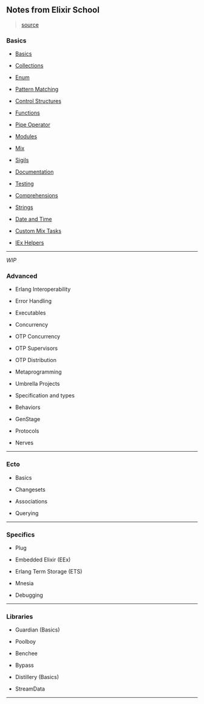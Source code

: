 
## Notes from Elixir School

> [source](https://elixirschool.com/en/)

### Basics

* [Basics](./a-basics/p01_basics.exs)

* [Collections](./a-basics/p02_collections.exs)

* [Enum](./a-basics/p03_enum.exs)

* [Pattern Matching](./a-basics/p04_pattern_matching.exs)

* [Control Structures](./a-basics/p05_control_structures.exs)

* [Functions](./a-basics/p06_functions.exs)

* [Pipe Operator](./a-basics/p07_pipe_operator.exs)

* [Modules](./a-basics/p08_modules.exs)

* [Mix](./a-basics/p09_mix.md)

* [Sigils](./a-basics/p10_sigils.exs)

* [Documentation](./a-basics/p11_documentation.md)

* [Testing](./a-basics/p12_testing.md)

* [Comprehensions](./a-basics/p13_comprehensions.exs)

* [Strings](./a-basics/p14_strings.exs)

* [Date and Time](./a-basics/p15_date_and_time.exs)

* [Custom Mix Tasks](./a-basics/p16_custom_mix_tasks.md)

* [IEx Helpers](./a-basics/p17_iex_helpers.md)

---

_WIP_

### Advanced

* Erlang Interoperability

* Error Handling

* Executables

* Concurrency

* OTP Concurrency

* OTP Supervisors

* OTP Distribution

* Metaprogramming

* Umbrella Projects

* Specification and types

* Behaviors

* GenStage

* Protocols

* Nerves

---

### Ecto

* Basics

* Changesets

* Associations

* Querying

---

### Specifics

* Plug

* Embedded Elixir (EEx)

* Erlang Term Storage (ETS)

* Mnesia

* Debugging

---

### Libraries

* Guardian (Basics)

* Poolboy

* Benchee

* Bypass

* Distillery (Basics)

* StreamData

---
